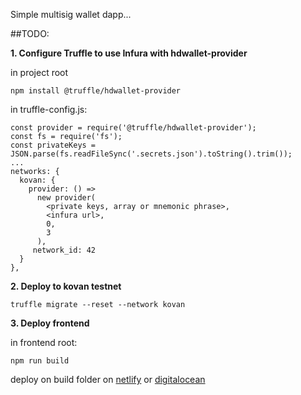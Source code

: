 Simple multisig wallet dapp...

##TODO:

**1. Configure Truffle to use Infura with hdwallet-provider**

in project root
```
npm install @truffle/hdwallet-provider
```
in truffle-config.js:
```
const provider = require('@truffle/hdwallet-provider');
const fs = require('fs');
const privateKeys = JSON.parse(fs.readFileSync('.secrets.json').toString().trim());
...
networks: {
  kovan: {
    provider: () =>
      new provider(
        <private keys, array or mnemonic phrase>, 
        <infura url>,
        0,
        3
      ),
     network_id: 42
  }
},
```

**2. Deploy to kovan testnet**

```
truffle migrate --reset --network kovan
```

**3. Deploy frontend**

in frontend root:
```
npm run build
```

deploy on build folder on [netlify](https://www.netlify.com/) or [digitalocean](https://www.digitalocean.com/)
